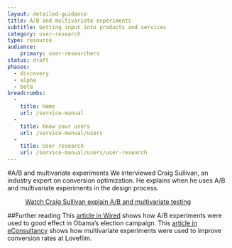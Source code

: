```yaml
---
layout: detailed-guidance
title: A/B and multivariate experiments
subtitle: Getting input into products and services
category: user-research
type: resource
audience:
    primary: user-researchers
status: draft
phases:
  - discovery
  - alpha
  - beta
breadcrumbs:
  -
    title: Home
    url: /service-manual
  -
    title: Know your users
    url: /service-manual/users
  -
    title: User research
    url: /service-manual/users/user-research
---
```


#A/B and multivariate experiments
We interviewed Craig Sullivan, an industry expert on conversion optimization. He explains when he uses A/B and multivariate experiments in the design process.

<figure class="media-player-wrapper video">
  <a href="https://www.youtube.com/watch?v=mS0RKEUPnLA">Watch Craig Sullivan explain A/B and multivariate testing</a>
</figure>

##Further reading
This [article in Wired](http://www.wired.com/business/2012/04/ff_abtesting/all/1) shows how A/B experiments were used to good effect in Obama’s election campaign.
This [article in eConsultancy](http://econsultancy.com/uk/blog/2454-q-a-lovefilm-s-craig-sullivan-on-a-b-and-multi-variate-testing) shows how multivariate experiments were used to improve conversion rates at Lovefilm.
